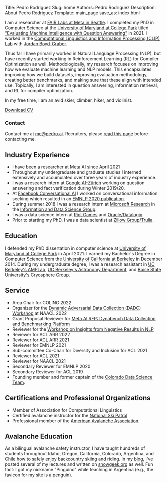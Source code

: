 Title: Pedro Rodriguez
Slug: home
Authors: Pedro Rodriguez
Description: About Pedro Rodriguez
Template: main_page
save_as: index.html

I am a researcher at [FAIR Labs at Meta in Seattle](https://research.fb.com/people/rodriguez-pedro/).
I completed my PhD in Computer Science at the [University of Maryland at College Park](http://www.cs.umd.edu/) titled ["Evaluating Machine Intelligence with Question Answering"](https://www.pedro.ai/static/publications/pedro_rodriguez_phd_thesis.pdf) in 2021.
I worked in the [Computational Linguistics and Information Processing (CLIP) Lab](https://wiki.umiacs.umd.edu/clip/index.php/Main_Page) with [Jordan Boyd-Graber](http://www.umiacs.umd.edu/~jbg/).

Thus far I have primarily worked in Natural Language Processing (NLP), but have recently started working in Reinforcement Learning (RL) for Compiler Optimization as well.
Methodologically, my research focuses on improving how we evaluate machine learning and NLP models.
This encapsulates improving how we build datasets, improving evaluation methodology, creating better benchmarks, and making sure that these align with intended use.
Topically, I am interested in question answering, information retrieval, and RL for compiler optimization.

In my free time, I am an avid skier, climber, hiker, and violinist. 

<a class="button small common-button" style="width:200px;" href="{static}/cv.pdf" target="_blank">Download CV</a>

### Contact

Contact me at <a target="_blank" href="mailto:me@pedro.ai">me@pedro.ai</a>. Recruiters, please [read this page](/recruiting) before contacting me.

## Industry Experience

- I have been a researcher at Meta AI since April 2021
- Throughout my undergraduate and graduate studies I interned extensively and accumulated over three years of industry experience.
- I was a research intern at [Google AI-Zürich](https://ai.google/research/join-us/zurich/) working on question answering and fact verification during Winter 2019/20.
- At [Facebook Conversational AI](https://ai.facebook.com/research/conversational-ai) I worked on conversational information seeking which resulted in an [EMNLP 2020 publication](https://www.aclweb.org/anthology/2020.emnlp-main.655/).
- During summer 2018 I was a research intern at [Microsoft Research](https://www.microsoft.com/en-us/research) in the [Information and Data Science Group](https://www.microsoft.com/en-us/research/group/information-and-data-sciences/).
- I was a data science intern at [Riot Games](https://youtu.be/jsRVA-HXZQc) and [Oracle/Datalogix](https://cloud.oracle.com/data-cloud).
- Prior to starting my PhD, I was a data scientist at [Zillow Group/Trulia](https://www.trulia.com/about/careers/).

## Education

I defended my PhD dissertation in computer science at [University of Maryland at College Park](http://www.cs.umd.edu/) in April 2021.
I earned my Bachelor's Degree in Computer Science from the [University of California at Berkeley](https://eecs.berkeley.edu/) in December 2014.
During my undergraduate degree, I was a research assistant in [UC Berkeley's AMPLab](https://amplab.cs.berkeley.edu/), [UC Berkeley's Astronomy Department](https://sites.google.com/site/cftdinfo/), and [Boise State University's Cryosphere Group](https://earth.boisestate.edu/cryogars/).


## Service

* Area Chair for COLING 2022
* Organizer for the [Dynamic Adversarial Data Collection (DADC) Workshop](https://dadcworkshop.github.io/) at NAACL 2022
* Grant Proposal Reviewer for [Meta AI RFP: Dynabench Data Collection and Benchmarking Platform](https://ai.facebook.com/research/request-for-proposals/dynabench/)
* Reviewer for the [Workshop on Insights from Negative Results in NLP](https://insights-workshop.github.io/)
* Reviewer for ACL ARR 2022
* Reviewer for ACL ARR 2021
* Reviewer for EMNLP 2021
* Sub-committee Co-Chair for Diversity and Inclusion for ACL 2021 
* Reviewer for ACL 2021
* Reviewer for NAACL 2021
* Secondary Reviewer for EMNLP 2020
* Secondary Reviewer for ACL 2019
* Founding member and former captain of the [Colorado Data Science Team](http://codata.colorado.edu).

## Certifications and Professional Organizations

* Member of Association for Computational Linguistics
* Certified avalanche instructor for the [National Ski Patrol](http://nsp.org/)
* Professional member of the [American Avalanche Association](https://www.americanavalancheassociation.org/).

## Avalanche Education

As a bilingual avalanche safety instructor, I have taught hundreds of students throughout Idaho, Oregon, California, Colorado, Argentina, and Chile how to safely enjoy backcountry skiing and riding.
In my [blog](https://www.pedro.ai/blog), I've posted several of my lectures and written on [snowgeek.org](https://snowgeek.org) as well. Fun fact: I got my nickname "Pinguino" while teaching in Argentina (e.g., the favicon for my site is a penguin).
